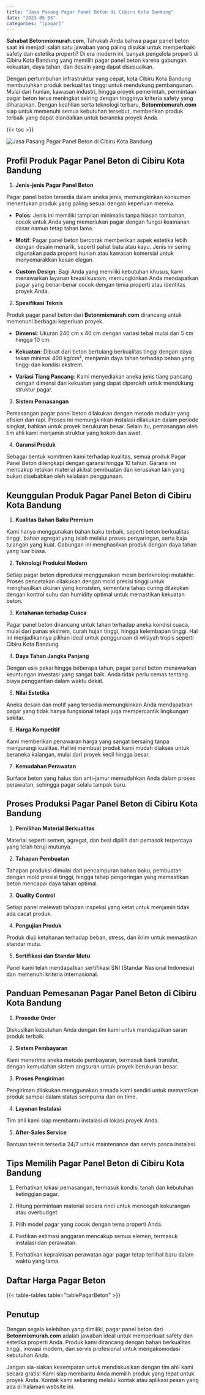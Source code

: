 ```yaml
---
title: "Jasa Pasang Pagar Panel Beton di Cibiru Kota Bandung"
date: "2023-05-03"
categories: "[pagar]"
---
```


**Sahabat Betonmixmurah.com**, Tahukah Anda bahwa pagar panel beton saat ini menjadi salah satu jawaban yang paling disukai untuk memperbaiki safety dan estetika properti? Di era modern ini, banyak pengelola properti di Cibiru Kota Bandung yang memilih pagar panel beton karena gabungan kekuatan, daya tahan, dan desain yang dapat disesuaikan.  

Dengan pertumbuhan infrastruktur yang cepat, kota Cibiru Kota Bandung membutuhkan produk berkualitas tinggi untuk mendukung pembangunan. Mulai dari hunian, kawasan industri, hingga proyek pemerintah, permintaan pagar beton terus meningkat seiring dengan tingginya kriteria safety yang diharapkan. Dengan keahlian serta teknologi terbaru, **Betonmixmurah.com** siap untuk memenuhi semua kebutuhan tersebut, memberikan produk terbaik yang dapat diandalkan untuk beraneka proyek Anda.

{{< toc >}}

![Jasa Pasang Pagar Panel Beton di Cibiru Kota Bandung](/images/pagar/pagar-beton-09.jpg)

## Profil Produk Pagar Panel Beton di Cibiru Kota Bandung

1. **Jenis-jenis Pagar Panel Beton**  

Pagar panel beton tersedia dalam aneka jenis, memungkinkan konsumen menentukan produk yang paling sesuai dengan keperluan mereka.  

- **Polos**: Jenis ini memiliki tampilan minimalis tanpa hiasan tambahan, cocok untuk Anda yang memerlukan pagar dengan fungsi keamanan dasar namun tetap tahan lama.  

- **Motif**: Pagar panel beton bercorak memberikan aspek estetika lebih dengan desain menarik, seperti pahat batu atau kayu. Jenis ini sering digunakan pada properti hunian atau kawasan komersial untuk menyemarakkan kesan elegan.  

- **Custom Design**: Bagi Anda yang memiliki kebutuhan khusus, kami menawarkan layanan kreasi kustom, memungkinkan Anda mendapatkan pagar yang benar-benar cocok dengan tema properti atau identitas proyek Anda.  

2. **Spesifikasi Teknis**  

Produk pagar panel beton dari **Betonmixmurah.com** dirancang untuk memenuhi berbagai keperluan proyek.  

- **Dimensi**: Ukuran 240 cm x 40 cm dengan variasi tebal mulai dari 5 cm hingga 10 cm.  

- **Kekuatan**: Dibuat dari beton bertulang berkualitas tinggi dengan daya tekan minimal 400 kg/cm², menjamin daya tahan terhadap beban yang tinggi dan kondisi ekstrem.  

- **Variasi Tiang Pancang**: Kami menyediakan aneka jenis tiang pancang dengan dimensi dan kekuatan yang dapat diperoleh untuk mendukung struktur pagar.  

3. **Sistem Pemasangan**  

Pemasangan pagar panel beton dilakukan dengan metode modular yang efisien dan rapi. Proses ini memungkinkan instalasi dilakukan dalam periode singkat, bahkan untuk proyek berukuran besar. Selain itu, pemasangan oleh tim ahli kami menjamin struktur yang kokoh dan awet.  

4. **Garansi Produk**  

Sebagai bentuk komitmen kami terhadap kualitas, semua produk Pagar Panel Beton dilengkapi dengan garansi hingga 10 tahun. Garansi ini mencakup retakan material akibat pembuatan dan kerusakan lain yang bukan disebabkan oleh kelalaian penggunaan.

## Keunggulan Produk Pagar Panel Beton di Cibiru Kota Bandung 

1. **Kualitas Bahan Baku Premium**  

Kami hanya menggunakan bahan baku terbaik, seperti beton berkualitas tinggi, bahan agregat yang telah melalui proses penyaringan, serta baja tulangan yang kuat. Gabungan ini menghasilkan produk dengan daya tahan yang luar biasa.  

2. **Teknologi Produksi Modern**  

Setiap pagar beton diproduksi menggunakan mesin berteknologi mutakhir. Proses pencetakan dilakukan dengan mold presisi tinggi untuk menghasilkan ukuran yang konsisten, sementara tahap curing dilakukan dengan kontrol suhu dan humidity optimal untuk memastikan kekuatan beton.  

3. **Ketahanan terhadap Cuaca**  

Pagar panel beton dirancang untuk tahan terhadap aneka kondisi cuaca, mulai dari panas ekstrem, curah hujan tinggi, hingga kelembapan tinggi. Hal ini menjadikannya pilihan ideal untuk penggunaan di wilayah tropis seperti Cibiru Kota Bandung.  

4. **Daya Tahan Jangka Panjang**  

Dengan usia pakai hingga beberapa tahun, pagar panel beton menawarkan keuntungan investasi yang sangat baik. Anda tidak perlu cemas tentang biaya penggantian dalam waktu dekat.  

5. **Nilai Estetika**  

Aneka desain dan motif yang tersedia memungkinkan Anda mendapatkan pagar yang tidak hanya fungsional tetapi juga mempercantik lingkungan sekitar.  

6. **Harga Kompetitif**  

Kami memberikan penawaran harga yang sangat bersaing tanpa mengurangi kualitas. Hal ini membuat produk kami mudah diakses untuk beraneka kalangan, mulai dari proyek kecil hingga besar.  

7. **Kemudahan Perawatan**  

Surface beton yang halus dan anti-jamur memudahkan Anda dalam proses perawatan, sehingga pagar selalu tampak baru.

## Proses Produksi Pagar Panel Beton di Cibiru Kota Bandung

1. **Pemilihan Material Berkualitas**  

Material seperti semen, agregat, dan besi dipilih dari pemasok terpercaya yang telah teruji mutunya.

2. **Tahapan Pembuatan**  

Tahapan produksi dimulai dari pencampuran bahan baku, pembuatan dengan mold presisi tinggi, hingga tahap pengeringan yang memastikan beton mencapai daya tahan optimal.

3. **Quality Control**  

Setiap panel melewati tahapan inspeksi yang ketat untuk menjamin tidak ada cacat produk.

4. **Pengujian Produk**  

Produk diuji ketahanan terhadap beban, stress, dan iklim untuk memastikan standar mutu.

5. **Sertifikasi dan Standar Mutu**  

Panel kami telah mendapatkan sertifikasi SNI (Standar Nasional Indonesia) dan memenuhi kriteria internasional.

## Panduan Pemesanan Pagar Panel Beton di Cibiru Kota Bandung

1. **Prosedur Order**  

Diskusikan kebutuhan Anda dengan tim kami untuk mendapatkan saran produk terbaik.

2. **Sistem Pembayaran**  

Kami menerima aneka metode pembayaran, termasuk bank transfer, dengan kemudahan sistem angsuran untuk proyek berukuran besar.

3. **Proses Pengiriman**  

Pengiriman dilakukan menggunakan armada kami sendiri untuk memastikan produk sampai dalam status sempurna dan on time.

4. **Layanan Instalasi**  

Tim ahli kami siap membantu instalasi di lokasi proyek Anda.

5. **After-Sales Service**  

Bantuan teknis tersedia 24/7 untuk maintenance dan servis pasca instalasi.

## Tips Memilih Pagar Panel Beton di Cibiru Kota Bandung

1. Perhatikan lokasi pemasangan, termasuk kondisi tanah dan kebutuhan ketinggian pagar.  

2. Hitung permintaan material secara rinci untuk mencegah kekurangan atau overbudget.  

3. Pilih model pagar yang cocok dengan tema properti Anda.  

4. Pastikan estimasi anggaran mencakup semua elemen, termasuk instalasi dan perawatan.  

5. Perhatikan kepraktisan perawatan agar pagar tetap terlihat baru dalam waktu yang lama.

## Daftar Harga Pagar Beton

{{< table-tables table="tablePagarBeton" >}}

## Penutup

Dengan segala kelebihan yang dimiliki, pagar panel beton dari **Betonmixmurah.com** adalah jawaban ideal untuk memperkuat safety dan estetika properti Anda. Produk kami dirancang dengan bahan berkualitas tinggi, inovasi modern, dan servis profesional untuk mengakomodasi kebutuhan Anda.  

Jangan sia-siakan kesempatan untuk mendiskusikan dengan tim ahli kami secara gratis! Kami siap membantu Anda memilih produk yang tepat untuk proyek Anda. Kontak kami sekarang melalui kontak atau aplikasi pesan yang ada di halaman website ini.